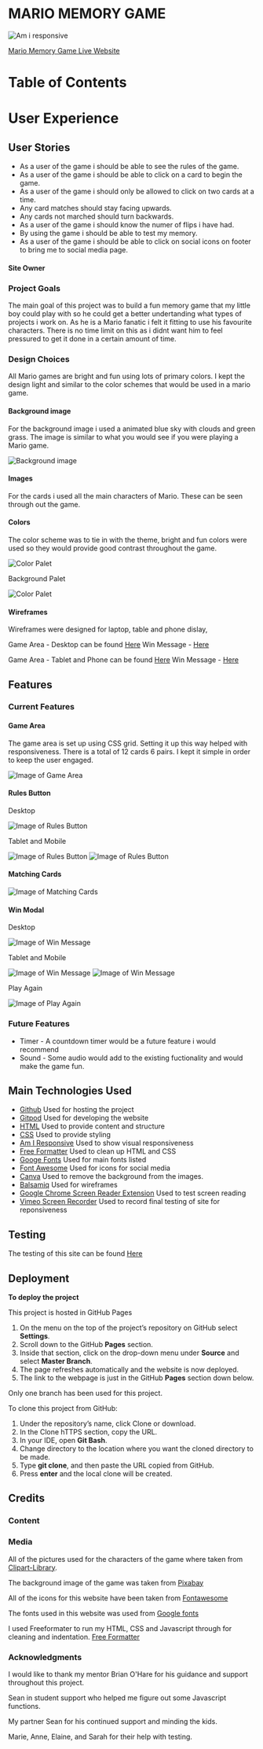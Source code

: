 # MARIO MEMORY GAME

![Am i responsive](/assets/readme-docs/am-i-responsive.png)



[Mario Memory Game Live Website](https://lisamurphy788.github.io/Mario-Memory-game/)

# Table of Contents 

# User Experience

## User Stories 
* As a user of the game i should be able to see the rules of the game.
* As a user of the game i should be able to click on a card to begin the game.
* As a user of the game i should only be allowed to click on two cards at a time. 
* Any card matches should stay facing upwards.
* Any cards not marched should turn backwards. 
* As a user of the game i should know the numer of flips i have had. 
* By using the game i should be able to test my memory. 
* As a user of the game i should be able to click on social icons on footer to bring me to social media page. 


#### Site Owner

### Project Goals 
The main goal of this project was to build a fun memory game that my little boy could play with so he could get a better undertanding what types of projects i work on. As he is a Mario fanatic i felt it fitting to use his favourite characters. There is no time limit on this as i didnt want him to feel pressured to get it done in a certain amount of time. 

### Design Choices
All Mario games are bright and fun using lots of primary colors. I kept the design light and similar to the color schemes that would be used in a mario game. 

#### Background image 

For the background image i used a animated blue sky with clouds and green grass. The image is similar to what you would see if you were playing a Mario game. 

![Background image](/assets/images/sky.png)

#### Images

For the cards i used all the main characters of Mario. These can be seen through out the game. 


#### Colors

The color scheme was to tie in with the theme, bright and fun colors were used so they would provide good contrast throughout the game. 

![Color Palet](/assets/readme-docs/color-palet.png)
 
 Background Palet 

 ![Color Palet](/assets/readme-docs/background-palet.png)


#### Wireframes 
Wireframes were designed for laptop, table and phone dislay,

Game Area - Desktop can be found [Here](/assets/readme-docs/wireframes-desktop.png) Win Message - [Here](/assets/readme-docs/wireframes-win-desktop.png)

Game Area - Tablet and Phone can be found [Here](/assets/readme-docs/wireframes-mob-tab.png) Win Message -  [Here](/assets/readme-docs/wireframes-win-mob-tab.png)

 ## Features
 
 ### Current Features 

 #### Game Area

 The game area is set up using CSS grid. Setting it up this way helped with responsiveness. There is a total of 12 cards 6 pairs. I kept it simple in order to keep the user engaged. 

  ![Image of Game Area](/assets/readme-docs/game.png)

  #### Rules Button 

  Desktop 

  ![Image of Rules Button](/assets/readme-docs/rules-modal-desktop.png)

  Tablet and Mobile

  ![Image of Rules Button](/assets/readme-docs/rules-modal-tablet.png)
  ![Image of Rules Button](/assets/readme-docs/rules-modal-mobile.png)

 #### Matching Cards

  ![Image of Matching Cards](/assets/readme-docs/matching-cards.png)

  #### Win Modal 

  Desktop 

  ![Image of Win Message](/assets/readme-docs/win-message-desktop.png)

  Tablet and Mobile 

  ![Image of Win Message](/assets/readme-docs/win-message-tablet.png)
  ![Image of Win Message](/assets/readme-docs/win-message-mobile.png)

  Play Again 

  ![Image of Play Again](/assets/readme-docs/play-again.png)

   
 ### **Future Features**

 * Timer - A countdown timer would be a future feature i would recommend 
 * Sound - Some audio would add to the existing fuctionality and would make the game fun. 

 ## Main Technologies Used
- [Github](https://github.com/) Used for hosting the project
- [Gitpod](https://gitpod.io) Used for developing the website 
- [HTML](https://en.wikipedia.org/wiki/HTML5) Used to provide content and structure
- [CSS](https://www.w3schools.com/css/) Used to provide styling
- [Am I Responsive](http://ami.responsivedesign.is/) Used to show visual responsiveness
- [Free Formatter](https://www.freeformatter.com) Used to clean up HTML and CSS 
- [Googe Fonts](https://fonts.google.com/) Used for main fonts listed
- [Font Awesome](https://fontawesome.com/v5.15/icons?d=gallery&p=2) Used for icons for social media 
- [Canva](https://www.canva.com/) Used to remove the background from the images.
- [Balsamiq](https://balsamiq.com/) Used for wireframes
- [Google Chrome Screen Reader Extension](https://chrome.google.com/webstore/detail/screen-reader/kgejglhpjiefppelpmljglcjbhoiplfn?hl=en) Used to test screen reading
- [Vimeo Screen Recorder](https://vimeo.com/) Used to record final testing of site for reponsiveness

 ## Testing

 The testing of this site can be found [Here](/TESTING.md)

 ## Deployment
 **To deploy the project**

This project is hosted in GitHub Pages

1. On the menu on the top of the project’s repository on GitHub select **Settings**.
2. Scroll down to the GitHub **Pages** section.
3. Inside that section, click on the drop-down menu under **Source** and select **Master Branch**.
4. The page refreshes automatically and the website is now deployed.
5. The link to the webpage is just in the GitHub **Pages** section down below.

Only one branch has been used for this project.


To clone this project from GitHub:

1. Under the repository’s name, click Clone or download.
2. In the Clone hTTPS section, copy the URL.
3. In your IDE, open **Git Bash**.
4. Change directory to the location where you want the cloned directory to be made.
5. Type **git clone**, and then paste the URL copied from GitHub.
6. Press **enter** and the local clone will be created.


 ## Credits 
 ### Content 
### Media
All of the pictures used for the characters of the game where taken from [Clipart-Library](http://clipart-library.com/clipart/1346332.htm).

The background image of the game was taken from [Pixabay]() 

All of the icons for this website have been taken from [Fontawesome](https://fontawesome.com/v5.15/icons?d=gallery&p=2)

The fonts used in this website was used from [Google fonts](https://fonts.google.com/)

I used Freeformater to run my HTML, CSS and Javascript through for cleaning and indentation. [Free Formatter](https://www.freeformatter.com/)


### Acknowledgments
I would like to thank my mentor Brian O'Hare for his guidance and support throughout this project.

Sean in student support who helped me figure out some Javascript functions. 

My partner Sean for his continued support and minding the kids.

Marie, Anne, Elaine, and Sarah for their help with testing.